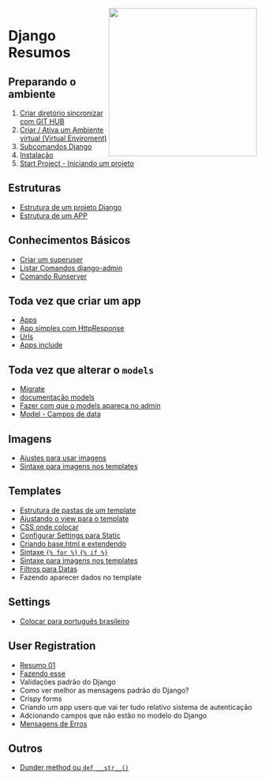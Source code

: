<img src="https://www.djangoproject.com/m/img/logos/django-logo-negative.png" align="right" width="300px">


# Django Resumos

## Preparando o ambiente
1. <a href="https://github.com/andrenevares/andrenevares/blob/master/python/Django/tuts/sincronizar_com_git.md" target="_blank">Criar diretório sincronizar com GIT HUB</a>
2. [Criar / Ativa um Ambiente virtual (Virtual Enviroment)](https://github.com/andrenevares/andrenevares/blob/master/python/Django/tuts/virtual_env_criar_ativar.md)
3. [Subcomandos Django](https://github.com/andrenevares/andrenevares/blob/master/python/Django/tuts/subcomandos.md)
4. [Instalação](https://github.com/andrenevares/andrenevares/blob/master/python/Django/tuts/instalando_django.md)
5. [Start Project - Iniciando um projeto](https://github.com/andrenevares/andrenevares/blob/master/python/Django/tuts/iniciando-projeto-django.md)

## Estruturas
- [Estrutura de um projeto Django](https://github.com/andrenevares/andrenevares/blob/master/python/Django/tuts/estrutura-projeto-django..md)
- [Estrutura de um APP](https://github.com/andrenevares/andrenevares/blob/master/python/Django/tuts/apps_estrutura.md)

## Conhecimentos Básicos
- [Criar um superuser](https://github.com/andrenevares/andrenevares/blob/master/python/Django/tuts/superuser_criar.md)
- [Listar Comandos django-admin](https://github.com/andrenevares/andrenevares/blob/master/python/Django/tuts/comandos-admin.md)
- [Comando Runserver](https://github.com/andrenevares/andrenevares/blob/master/python/Django/tuts/comando-runserver.md)

## Toda vez que criar um app
- [Apps](https://github.com/andrenevares/andrenevares/blob/master/python/Django/tuts/apps.md)
- [App simples com HttpResponse](https://github.com/andrenevares/andrenevares/blob/master/python/Django/tuts/app_com_http_response.md)
- [Urls](https://github.com/andrenevares/andrenevares/blob/master/python/Django/tuts/urls.md)
- [Apps include](https://github.com/andrenevares/andrenevares/blob/master/python/Django/tuts/apps_INCLUDE.md)

## Toda vez que alterar o ```models```
- [Migrate](https://github.com/andrenevares/andrenevares/blob/master/python/Django/tuts/migrate_padrao.md)
- [documentação models](https://docs.djangoproject.com/en/3.0/ref/models/fields/#field-types)
- [Fazer com que o models apareça no admin](https://github.com/andrenevares/andrenevares/blob/master/python/Django/tuts/fazer_aparecer_no_backend.md)
- [Model - Campos de data](https://github.com/andrenevares/andrenevares/blob/master/python/Django/tuts/models_DATAS.md)

## Imagens
- [Ajustes para usar imagens](https://github.com/andrenevares/andrenevares/blob/master/python/Django/tuts/imagem_ajustes.md)
- [Sintaxe para imagens nos templates](https://github.com/andrenevares/andrenevares/blob/master/python/Django/tuts/template_imagem_sintaxe.md)

## Templates
- [Estrutura de pastas de um template](https://github.com/andrenevares/andrenevares/blob/master/python/Django/tuts/estrutura_template.md)
- [Ajustando o view para o template](https://github.com/andrenevares/andrenevares/blob/master/python/Django/tuts/views_resumo.md)
- [CSS onde colocar](https://github.com/andrenevares/andrenevares/blob/master/python/Django/tuts/css_onde_colocar.md)
- [Configurar Settings para Static](https://github.com/andrenevares/andrenevares/blob/master/python/Django/tuts/settings_staticConfig.md)
- [Criando base.html e extendendo](https://github.com/andrenevares/andrenevares/blob/master/python/Django/tuts/template_base_extends.md)
- [Sintaxe ```{% for %}``` ```{% if %}``` ](https://github.com/andrenevares/andrenevares/blob/master/python/Django/tuts/for_if.md)
- [Sintaxe para imagens nos templates](https://github.com/andrenevares/andrenevares/blob/master/python/Django/tuts/template_imagem_sintaxe.md)
- [Filtros para Datas](https://github.com/andrenevares/andrenevares/blob/master/python/Django/tuts/templates_datas_e_filtros.md)
- Fazendo aparecer dados no template

## Settings
- [Colocar para português brasileiro](https://github.com/andrenevares/andrenevares/blob/master/python/Django/tuts/lingua_PORTUGUES.md)


## User Registration
- [Resumo 01](https://github.com/andrenevares/andrenevares/blob/master/python/Django/tuts/user_registration.md)
- [Fazendo esse](https://github.com/andrenevares/andrenevares/blob/master/python/Django/tuts/user_registration_criando_app_user.md)
- Validações padrão do Django
- Como ver melhor as mensagens padrão do Django? 
- Crispy forms
- Criando um app users que vai ter tudo relativo sistema de autenticação
- Adcionando campos que não estão no modelo do Django
- [Mensagens de Erros](https://github.com/andrenevares/andrenevares/blob/master/python/Django/tuts/messages.md)


## Outros
- [Dunder method ou ```def __str__()```](https://github.com/andrenevares/andrenevares/blob/master/python/Django/tuts/def__str__.md)
